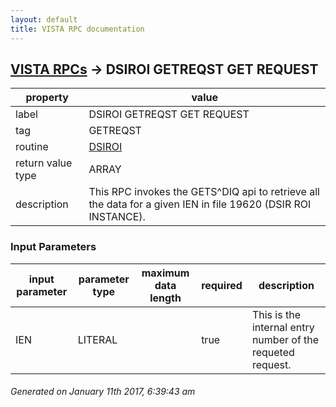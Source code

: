 ```yaml
---
layout: default
title: VISTA RPC documentation
---
```




## [VISTA RPCs](TableOfContent.md) &#8594; DSIROI GETREQST GET REQUEST 

 property | value 
--- | --- 
 label | DSIROI GETREQST GET REQUEST
 tag | GETREQST
 routine | [DSIROI](http://code.osehra.org/dox/Routine_DSIROI_source.html)
 return value type | ARRAY
 description | This RPC invokes the GETS^DIQ api to retrieve all the data for a given IEN in file 19620 (DSIR ROI INSTANCE).

### Input Parameters

| input parameter | parameter type | maximum data length | required | description | 
| --- | --- | --- | --- | --- | 
| IEN | LITERAL |  | true | This is the internal entry number of the requeted request.  | 




 ###### Generated on January 11th 2017, 6:39:43 am